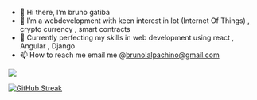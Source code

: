 - 👋 Hi there, I’m bruno gatiba
- 👀 I’m a webdevelopment with keen interest in Iot (Internet Of Things) , crypto currency , smart contracts
- 🌱  Currently perfecting my skills in web development using react , Angular , Django
- 📫 How to reach me email me @brunolalpachino@gmail.com

<!---
ch1n069/ch1n069 is a ✨ special ✨ repository because its `README.md` (this file) appears on your GitHub profile.
You can click the Preview link to take a look at your changes.
--->


<img src="https://github-readme-stats.vercel.app/api?username=ch1n069&&show_icons=true&title_color=ffffff&icon_color=bb2acf&text_color=daf7dc&bg_color=151515">


[![GitHub Streak](https://streak-stats.demolab.com?user=ch1n069&theme=calm&date_format=M%20j%5B%2C%20Y%5D)](https://git.io/streak-stats)
